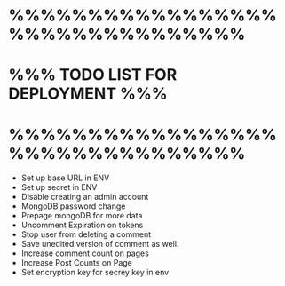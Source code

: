 # %%%%%%%%%%%%%%%%%%%%%%%%%%%%%%%%
# %%% TODO LIST FOR DEPLOYMENT %%%
# %%%%%%%%%%%%%%%%%%%%%%%%%%%%%%%%
* Set up base URL in ENV
* Set up secret in ENV
* Disable creating an admin account
* MongoDB password change
* Prepage mongoDB for more data
* Uncomment Expiration on tokens
* Stop user from deleting a comment
* Save unedited version of comment as well.
* Increase comment count on pages
* Increase Post Counts on Page
* Set encryption key for secrey key in env